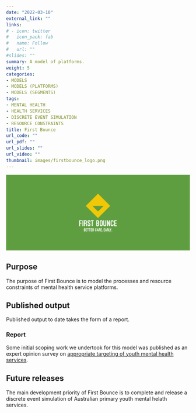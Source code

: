 ```yaml
---
date: "2022-03-10"
external_link: ""
links:
# - icon: twitter
#   icon_pack: fab
#   name: Follow
#   url: ""
#slides: ""
summary: A model of platforms.
weight: 5
categories:
- MODELS
- MODELS (PLATFORMS)
- MODELS (SEGMENTS)
tags:
- MENTAL HEALTH
- HEALTH SERVICES
- DISCRETE EVENT SIMULATION
- RESOURCE CONSTRAINTS
title: First Bounce
url_code: ""
url_pdf: ""
url_slides: ""
url_video: ""
thumbnail: images/firstbounce_logo.png
---
```


![](featured.png)

## Purpose
The purpose of First Bounce is to model the processes and resource constraints of mental health service platforms.

## Published output
Published output to date takes the form of a report.

### Report
Some initial scoping work we undertook for this model was published as an expert opinion survey on [appropriate targeting of youth mental health services](https://www.mja.com.au/journal/2017/207/10/targeting-mental-health-care-attributes-diagnosis-and-clinical-stage-views).

## Future releases
The main development priority of First Bounce is to complete and release a discrete event simulation of Australian primary youth mental helath services.